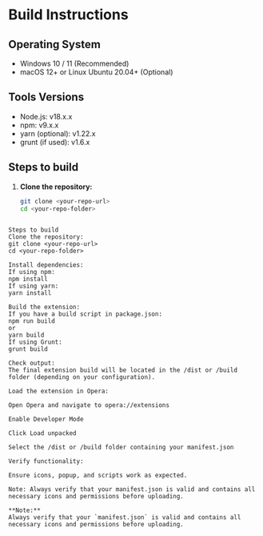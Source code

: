 # Build Instructions

## Operating System  
- Windows 10 / 11 (Recommended)  
- macOS 12+ or Linux Ubuntu 20.04+ (Optional)

## Tools Versions  
- Node.js: v18.x.x  
- npm: v9.x.x  
- yarn (optional): v1.22.x  
- grunt (if used): v1.6.x

## Steps to build

1. **Clone the repository:**  
   ```bash
   git clone <your-repo-url>
   cd <your-repo-folder>
````

Steps to build
Clone the repository:
git clone <your-repo-url>
cd <your-repo-folder>

Install dependencies:
If using npm:
npm install
If using yarn:
yarn install

Build the extension:
If you have a build script in package.json:
npm run build
or
yarn build
If using Grunt:
grunt build

Check output:
The final extension build will be located in the /dist or /build folder (depending on your configuration).

Load the extension in Opera:

Open Opera and navigate to opera://extensions

Enable Developer Mode

Click Load unpacked

Select the /dist or /build folder containing your manifest.json

Verify functionality:

Ensure icons, popup, and scripts work as expected.

Note: Always verify that your manifest.json is valid and contains all necessary icons and permissions before uploading.

**Note:**
Always verify that your `manifest.json` is valid and contains all necessary icons and permissions before uploading.

